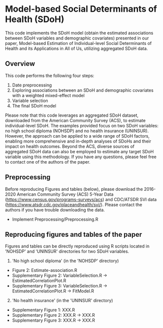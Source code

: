 # Model-based Social Determinants of Health (SDoH)

This code implements the SDoH model (obtain the estimated associations between SDoH variables and demographic covariates) presented in our paper, Model-based Estimation of Individual-level Social Determinants of Health and its Applications in All of Us, utilizing aggregated SDoH data.


## Overview

This code performs the following four steps:

1. Date preprocessing
2. Exploring associations between an SDoH and demographic covariates with a weighted mixed-effect model
3. Variable selection
4. The final SDoH model

Please note that this code leverages an aggregated SDoH dataset, downloaded from the American Community Survey (ACS), to estimate individual-level SDoH. The examples provided focus on two SDoH variables: no high school diploma (NOHSDP) and no health insurance (UNINSUR). However, the approach can be applied to a wide range of SDoH factors, enabling more comprehensive and in-depth analyses of SDoHs and their impact on health outcomes. Beyond the ACS, diverse sources of aggregated SDoH data can also be employed to estimate any target SDoH variable using this methodology. If you have any questions, please feel free to contact one of the authors of the paper.


## Preprocessing

Before reproducing Figures and tables (below), please download the 2016-2020 American Community Survey (ACS) 5-Year Data (https://www.census.gov/programs-surveys/acs) and CDC/ATSDR SVI data (https://www.atsdr.cdc.gov/placeandhealth/svi/). Please contact the authors if you have trouble downloading the data.

- Implement Preprocessing/Preprocessing.R


## Reproducing figures and tables of the paper

Figures and tables can be directly reproduced using R scripts located in 'NOHSDP' and 'UNINSUR' directories for two SDoH variables.

1. 'No high school diploma' (in the 'NOHSDP' directory)
- Figure 2: Estimate-association.R
- Supplementary Figure 2: VariableSelection.R -> EstimatedCorrelationPlot.R
- Supplementary Figure 3: VariableSelection.R -> EstimatedCorrelationPlot.R -> FitModel.R

2. 'No health insurance' (in the 'UNINSUR' directory) 
- Supplementary Figure 1: XXX.R
- Supplementary Figure 2: XXX.R -> XXX.R
- Supplementary Figure 3: XXX.R -> XXX.R
